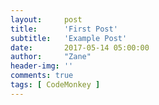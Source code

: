 ```yaml
---
layout:     post
title:      'First Post'
subtitle:   'Example Post'
date:       2017-05-14 05:00:00
author:     "Zane"
header-img: ''
comments: true
tags: [ CodeMonkey ]
---
```

